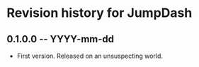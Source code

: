 # Revision history for JumpDash

## 0.1.0.0 -- YYYY-mm-dd

* First version. Released on an unsuspecting world.
